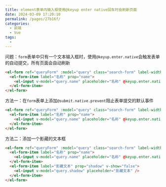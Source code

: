 ```yaml
---
title: element表单内输入框使用@keyup enter native回车时会刷新页面
date: 2024-03-09 17:20:10
permalink: /pages/27b16f/
categories:
  - 前端
  - Vue
tags:
  - 
---
```

问题：`form`表单中只有一个文本输入框时，使用`@keyup.enter.native`会触发表单的自动提交，所有页面会自动刷新
```html
<el-form ref="queryForm" :model="query" class="search-form" label-width="80px">
  <el-form-item label="名称" prop="name">
    <el-input v-model="query.name" placeholder="名称" @keyup.enter.native="refresh" />
  </el-form-item>
</el-form>
```

方法一：在`form`表单上添加`@submit.native.prevent`阻止表单提交的默认事件
```html
<el-form ref="queryForm" :model="query" class="search-form" label-width="80px" @submit.native.prevent>
  <el-form-item label="名称" prop="name">
    <el-input v-model="query.name" placeholder="名称" @keyup.enter.native="refresh" />
  </el-form-item>
</el-form>
```

方法二：添加一个影藏的文本框
```html
<el-form ref="queryForm" :model="query" class="search-form" label-width="80px">
  <el-form-item label="名称" prop="name">
    <el-input v-model="query.name" placeholder="名称" @keyup.enter.native="refresh" />
  </el-form-item>
  <el-form-item label="影藏文本" prop="shadow" v-show="false">
    <el-input v-model="query.shadow" placeholder="影藏文本" />
  </el-form-item>
</el-form>
```